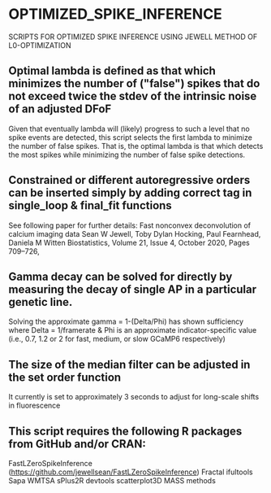 # OPTIMIZED_SPIKE_INFERENCE
SCRIPTS FOR OPTIMIZED SPIKE INFERENCE USING JEWELL METHOD OF L0-OPTIMIZATION

## Optimal lambda is defined as that which minimizes the number of ("false") spikes that do not exceed twice the stdev of the intrinsic noise of an adjusted DFoF
Given that eventually lambda will (likely) progress to such a level that no spike events are detected, this script selects the first lambda to minimize the number of false spikes.
That is, the optimal lambda is that which detects the most spikes while minimizing the number of false spike detections.

## Constrained or different autoregressive orders can be inserted simply by adding correct tag in single_loop & final_fit functions
See following paper for further details:
Fast nonconvex deconvolution of calcium imaging data
Sean W Jewell, Toby Dylan Hocking, Paul Fearnhead, Daniela M Witten
Biostatistics, Volume 21, Issue 4, October 2020, Pages 709–726,

## Gamma decay can be solved for directly by measuring the decay of single AP in a particular genetic line.
Solving the approximate gamma = 1-(Delta/Phi) has shown sufficiency
where Delta = 1/framerate &
Phi is an approximate indicator-specific value 
(i.e., 0.7, 1.2 or 2 for fast, medium, or slow GCaMP6 respectively)

## The size of the median filter can be adjusted in the set order function
It currently is set to approximately 3 seconds to adjust for long-scale shifts in fluorescence


## This script requires the following R packages from GitHub and/or CRAN:
FastLZeroSpikeInference (https://github.com/jewellsean/FastLZeroSpikeInference)
Fractal
ifultools
Sapa
WMTSA
sPlus2R
devtools
scatterplot3D
MASS
methods
